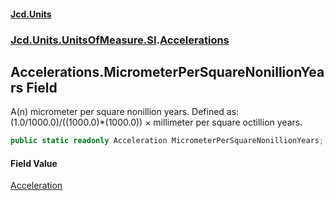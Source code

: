 #### [Jcd.Units](index.md 'index')
### [Jcd.Units.UnitsOfMeasure.SI](Jcd.Units.UnitsOfMeasure.SI.md 'Jcd.Units.UnitsOfMeasure.SI').[Accelerations](Accelerations.md 'Jcd.Units.UnitsOfMeasure.SI.Accelerations')

## Accelerations.MicrometerPerSquareNonillionYears Field

A(n) micrometer per square nonillion years. Defined as: (1.0/1000.0)/((1000.0)*(1000.0)) × millimeter per square octillion years.

```csharp
public static readonly Acceleration MicrometerPerSquareNonillionYears;
```

#### Field Value
[Acceleration](Acceleration.md 'Jcd.Units.UnitTypes.Acceleration')